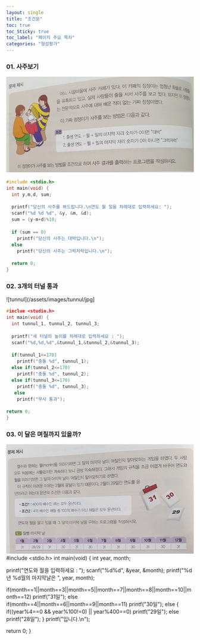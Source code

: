 ```yaml
---
layout: single
title: "조건문"
toc: true
toc_Sticky: true
toc_label: "페이지 주요 목차"
categories: "형성평가"
---
```


### 01. 사주보기
![saju](/assets/images/saju.jpg)
~~~c
#include <stdio.h>
int main(void) {
  int y,m,d, sum;

  printf("당신의 사주를 봐드립니다.\n연도 월 일을 차례대로 입력하세요: ");
  scanf("%d %d %d", &y, &m, &d);
  sum = (y-m+d)%10;

  if (sum == 0)
	printf("당신의 사주는 대박입니다.\n");
  else
	printf("당신의 사주는 그럭저럭입니다.\n");

  return 0;
}
~~~

### 02. 3개의 터널 통과
![tunnul](/assets/images/tunnul/jpg]
~~~c
#inclue <studio.h>
int main(void) {
  int tunnul_1, tunnul_2, tunnul_3;
  
  printf("세 터널의 높이를 차례대로 입력하세요 : ");
  scanf("%d,%d,%d",&tunnul_1,&tunnul_2,&tunnul_3);

  if(tunnul_1<=170)
    printf("충돌 %d", tunnul_1);
  else if(tunnul_2<=170)
    printf("충돌 %d", tunnul_2);
  else if(tunnul_3<=170)
    printf("충돌 %d", tunnul_3);
   else
    printf("무사 통과");

return 0;
}
~~~

### 03. 이 달은 며칠까지 있을까?
![callender1](/assets/images/callender.jpg)
#include <stdio.h> 
int main(void) { 
  int year, month; 
  
 printf("연도와 월을 입력하세요 : "); 
 scanf("%d%d", &year, &month); 
 printf("%d년 %d월의 마지막날은 ", year, month); 
  
 if(month==1||month==3||month==5||month==7||month==8||month==10||month==12)
    printf("31일"); 
 else if(month==4||month==6||month==9||month==11) 
    printf("30일"); 
 else { 
    if((year%4==0 && year%100!=0) || year%400==0)
         printf("29일"); 
    else 
          printf("28일"); } 
 printf("입니다.\n"); 
 
 return 0; 
}
~~~ 

